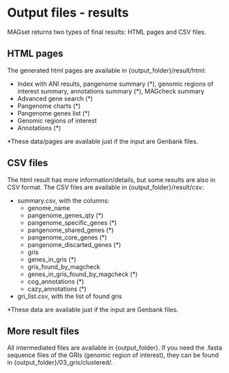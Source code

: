 # Output files - results
MAGset returns two types of final results: HTML pages and CSV files.

## HTML pages
The generated html pages are available in {output_folder}/result/html:<br/>
* Index with ANI results, pangenome summary (\*), genomic regions of interest summary, annotations summary (\*), MAGcheck summary
* Advanced gene search (*)
* Pangenome charts (*)
* Pangenome genes list (*)
* Genomic regions of interest
* Annotations (*)

*These data/pages are available just if the input are Genbank files.

## CSV files
The html result has more information/details, but some results are also in CSV format. The CSV files are available in {output_folder}/result/csv:
* summary.csv, with the columns: <br/>
  * genome_name
  * pangenome_genes_qty (*)
  * pangenome_specific_genes (*)
  * pangenome_shared_genes (*)
  * pangenome_core_genes (*)
  * pangenome_discarted_genes (*)
  * gris
  * genes_in_gris (*)
  * gris_found_by_magcheck
  * genes_in_gris_found_by_magcheck (*)
  * cog_annotations (*)
  * cazy_annotations (*)
* gri_list.csv, with the list of found gris

*These data are available just if the input are Genbank files.

## More result files
All intermediated files are available in {output_folder}. If you need the .fasta sequence files of the GRIs (genomic region of interest), they can be found in {output_folder}/03_gris/clustered/.


